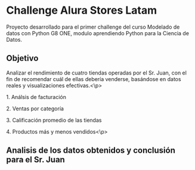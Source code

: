 <h1>Challenge Alura Stores Latam</h1>
<p>Proyecto desarrollado para el primer challenge del curso Modelado de datos con Python G8 ONE, modulo aprendiendo Python para la Ciencia de Datos.</p>
<h2>Objetivo</h2>
<p>Analizar el rendimiento de cuatro tiendas operadas por el Sr. Juan, con el fin de recomendar cuál de ellas debería venderse, basándose en datos reales y visualizaciones efectivas.<\p>
<p>1. Análsis de facturación</p>
<p>2. Ventas por categoría</p>
<p>3. Calificación promedio de las tiendas</p>
<p>4. Productos más y menos vendidos<\p>

<h2> Analisis de los datos obtenidos y conclusión para el Sr. Juan </h2>
